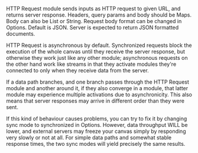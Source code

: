 
[comment]: # (IntegrationsCanvasModule)

HTTP Request module sends inputs as HTTP request to given URL, and returns server response. Headers, query params and body should be Maps. Body can also be List or String. Request body format can be changed in Options. Default is JSON. Server is expected to return JSON formatted documents.

HTTP Request is asynchronous by default. Synchronized requests block the execution of the whole canvas until they receive the server response, but otherwise they work just like any other module; asynchronous requests on the other hand work like streams in that they activate modules they're connected to only when they receive data from the server.

If a data path branches, and one branch passes through the HTTP Request module and another around it, if they also converge in a module, that latter module may experience multiple activations due to asynchronicity. This also means that server responses may arrive in different order than they were sent.

If this kind of behaviour causes problems, you can try to fix it by changing sync mode to synchronized in Options. However, data throughput WILL be lower, and external servers may freeze your canvas simply by responding very slowly or not at all. For simple data paths and somewhat stable response times, the two sync modes will yield precisely the same results.
